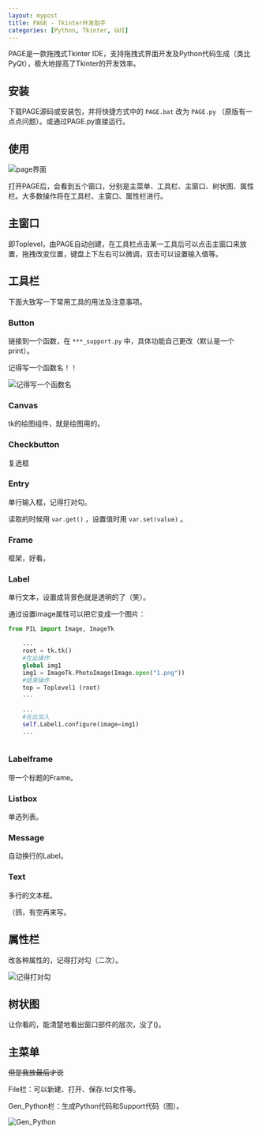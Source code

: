 ```yaml
---
layout: mypost
title: PAGE - Tkinter开发助手
categories: [Python, Tkinter, GUI]
---
```


PAGE是一款拖拽式Tkinter IDE，支持拖拽式界面开发及Python代码生成（类比PyQt），极大地提高了Tkinter的开发效率。

## 安装

下载PAGE源码或安装包，并将快捷方式中的 ``PAGE.bat`` 改为 ``PAGE.py`` （原版有一点点问题）。或通过PAGE.py直接运行。

## 使用

![page界面](page界面.png)

打开PAGE后，会看到五个窗口，分别是主菜单、工具栏、主窗口、树状图、属性栏。大多数操作将在工具栏、主窗口、属性栏进行。

## 主窗口

即Toplevel，由PAGE自动创建，在工具栏点击某一工具后可以点击主窗口来放置，拖拽改变位置，键盘上下左右可以微调，双击可以设置输入值等。

## 工具栏

下面大致写一下常用工具的用法及注意事项。

### Button

链接到一个函数，在 ``***_support.py`` 中，具体功能自己更改（默认是一个print）。

记得写一个函数名！！

![记得写一个函数名](按钮.png)

### Canvas

tk的绘图组件，就是绘图用的。

### Checkbutton

复选框

### Entry

单行输入框，记得打对勾。

读取的时候用 ``var.get()`` ，设置值时用 ``var.set(value)`` 。

### Frame

框架，好看。

### Label

单行文本，设置成背景色就是透明的了（笑）。

通过设置image属性可以把它变成一个图片：

```python
from PIL import Image, ImageTk

    ...
    root = tk.tk()
    #在此操作
    global img1
    img1 = ImageTk.PhotoImage(Image.open("1.png"))
    #结束操作
    top = Toplevel1 (root)
    ...
    
    ...
    #在此加入
    self.Label1.configure(image=img1)
    ...
    
```



### Labelframe

带一个标题的Frame。

### Listbox

单选列表。

### Message

自动换行的Label。

### Text

多行的文本框。

（鸽，有空再来写。

## 属性栏

改各种属性的，记得打对勾（二次）。

![记得打对勾](记得打对勾.png)

## 树状图

让你看的，能清楚地看出窗口部件的层次，没了()。

## 主菜单

~~但是我放最后才说~~

File栏：可以新建、打开、保存.tcl文件等。

Gen_Python栏：生成Python代码和Support代码（图）。

![Gen_Python](Gen_Python.png)

